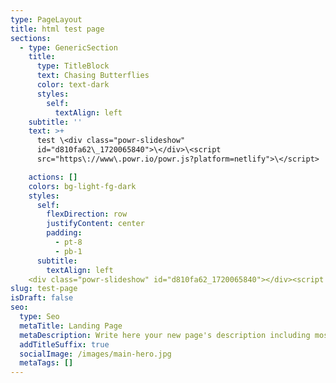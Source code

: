 ```yaml
---
type: PageLayout
title: html test page
sections:
  - type: GenericSection
    title:
      type: TitleBlock
      text: Chasing Butterflies
      color: text-dark
      styles:
        self:
          textAlign: left
    subtitle: ''
    text: >+
      test \<div class="powr-slideshow"
      id="d810fa62\_1720065840">\</div>\<script
      src="https\://www\.powr.io/powr.js?platform=netlify">\</script>

    actions: []
    colors: bg-light-fg-dark
    styles:
      self:
        flexDirection: row
        justifyContent: center
        padding:
          - pt-8
          - pb-1
      subtitle:
        textAlign: left
    <div class="powr-slideshow" id="d810fa62_1720065840"></div><script src="https://www.powr.io/powr.js?platform=html"></script>
slug: test-page
isDraft: false
seo:
  type: Seo
  metaTitle: Landing Page
  metaDescription: Write here your new page's description including most relevant keywords.
  addTitleSuffix: true
  socialImage: /images/main-hero.jpg
  metaTags: []
---
```

